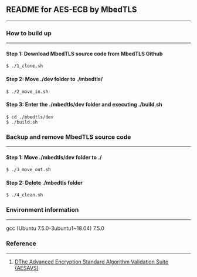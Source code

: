 ## README for AES-ECB by MbedTLS
-------------

### How to build up
-------------
#### Step 1: Download MbedTLS source code from MbedTLS Github  
`$ ./1_clone.sh`  
#### Step 2: Move ./dev folder to ./mbedtls/
`$ ./2_move_in.sh`  
#### Step 3: Enter the ./mbedtls/dev folder and executing ./build.sh  
`$ cd ./mbedtls/dev`  
`$ ./build.sh`  

### Backup and remove MbedTLS source code
-------------
#### Step 1: Move ./mbedtls/dev folder to ./  
`$ ./3_move_out.sh`  
#### Step 2: Delete ./mbedtls folder  
`$ ./4_clean.sh`

### Environment information
-------------
gcc (Ubuntu 7.5.0-3ubuntu1~18.04) 7.5.0


### Reference
-------------
1. [DThe Advanced Encryption Standard Algorithm Validation Suite (AESAVS)](https://csrc.nist.gov/CSRC/media/Projects/Cryptographic-Algorithm-Validation-Program/documents/aes/AESAVS.pdf)
